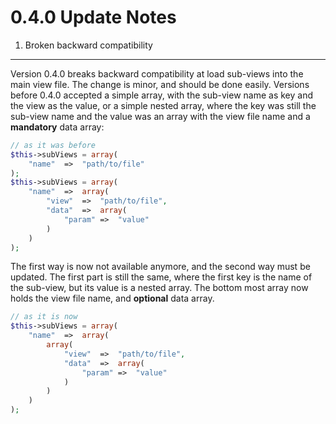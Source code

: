 0.4.0 Update Notes
==================

1. Broken backward compatibility
--------------------------------

Version 0.4.0 breaks backward compatibility at load sub-views into the main view file. The change is minor, and should be done easily. Versions before 0.4.0 accepted a simple array, with the sub-view name as key and the view as the value, or a simple nested array, where the key was still the sub-view name and the value was an array with the view file name and a **mandatory** data array:
```PHP
// as it was before
$this->subViews = array(
    "name"  =>  "path/to/file"
);
$this->subViews = array(
    "name"  =>  array(
        "view"  =>  "path/to/file",
        "data"  =>  array(
            "param" =>  "value"
        )
    )
);
```

The first way is now not available anymore, and the second way must be updated. The first part is still the same, where the first key is the name of the sub-view, but its value is a nested array. The bottom most array now holds the view file name, and **optional** data array.
```PHP
// as it is now
$this->subViews = array(
    "name"  =>  array(
        array(
            "view"  =>  "path/to/file",
            "data"  =>  array(
                "param" =>  "value"
            )
        )
    )
);
```
